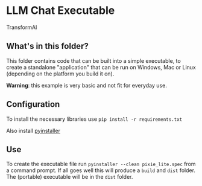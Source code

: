 # LLM Chat Executable

TransformAI

## What's in this folder?

This folder contains code that can be built into a simple executable,
to create a standalone "application" that can be run on Windows, Mac or Linux
(depending on the platform you build it on).

**Warning**: this example is very basic and not fit for everyday use.

## Configuration

To install the necessary libraries use `pip install -r requirements.txt`

Also install [pyinstaller](https://pyinstaller.org/en/stable/installation.html)

## Use

To create the executable file run `pyinstaller --clean pixie_lite.spec` from a command prompt.
If all goes well this will produce a `build` and `dist` folder.
The (portable) executable will be in the `dist` folder.